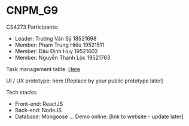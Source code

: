 # CNPM_G9
CS4273 
Participants:

- Leader: Trương Văn Sỹ 18521698 
- Member: Phạm Trung Hiếu 19521511
- Member: Đậu Đình Huy 19521602
- Member: Nguyễn Thanh Lộc 19521763

Task management table: [Here](https://trello.com/b/No7gkNti/cnpmg9)

UI / UX prototype: here [Replace by your public prototype later]

Tech stacks:

- Front-end: ReactJS
- Back-end: NodeJS
- Database: Mongoose
...
Demo online: [link to website - update later]

